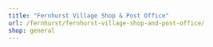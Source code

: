 ```yaml
---
title: "Fernhurst Village Shop & Post Office"
url: /fernhurst/fernhurst-village-shop-and-post-office/
shop: general
---
```

